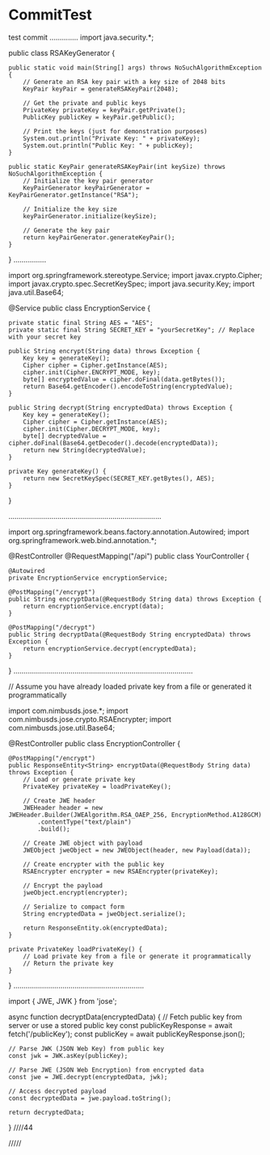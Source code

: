# CommitTest
 test commit
..............
import java.security.*;

public class RSAKeyGenerator {

    public static void main(String[] args) throws NoSuchAlgorithmException {
        // Generate an RSA key pair with a key size of 2048 bits
        KeyPair keyPair = generateRSAKeyPair(2048);

        // Get the private and public keys
        PrivateKey privateKey = keyPair.getPrivate();
        PublicKey publicKey = keyPair.getPublic();

        // Print the keys (just for demonstration purposes)
        System.out.println("Private Key: " + privateKey);
        System.out.println("Public Key: " + publicKey);
    }

    public static KeyPair generateRSAKeyPair(int keySize) throws NoSuchAlgorithmException {
        // Initialize the key pair generator
        KeyPairGenerator keyPairGenerator = KeyPairGenerator.getInstance("RSA");

        // Initialize the key size
        keyPairGenerator.initialize(keySize);

        // Generate the key pair
        return keyPairGenerator.generateKeyPair();
    }
}
................



 import org.springframework.stereotype.Service;
import javax.crypto.Cipher;
import javax.crypto.spec.SecretKeySpec;
import java.security.Key;
import java.util.Base64;

@Service
public class EncryptionService {

    private static final String AES = "AES";
    private static final String SECRET_KEY = "yourSecretKey"; // Replace with your secret key

    public String encrypt(String data) throws Exception {
        Key key = generateKey();
        Cipher cipher = Cipher.getInstance(AES);
        cipher.init(Cipher.ENCRYPT_MODE, key);
        byte[] encryptedValue = cipher.doFinal(data.getBytes());
        return Base64.getEncoder().encodeToString(encryptedValue);
    }

    public String decrypt(String encryptedData) throws Exception {
        Key key = generateKey();
        Cipher cipher = Cipher.getInstance(AES);
        cipher.init(Cipher.DECRYPT_MODE, key);
        byte[] decryptedValue = cipher.doFinal(Base64.getDecoder().decode(encryptedData));
        return new String(decryptedValue);
    }

    private Key generateKey() {
        return new SecretKeySpec(SECRET_KEY.getBytes(), AES);
    }
}



...........................................................................



import org.springframework.beans.factory.annotation.Autowired;
import org.springframework.web.bind.annotation.*;

@RestController
@RequestMapping("/api")
public class YourController {

    @Autowired
    private EncryptionService encryptionService;

    @PostMapping("/encrypt")
    public String encryptData(@RequestBody String data) throws Exception {
        return encryptionService.encrypt(data);
    }

    @PostMapping("/decrypt")
    public String decryptData(@RequestBody String encryptedData) throws Exception {
        return encryptionService.decrypt(encryptedData);
    }
}
........................................................................................





// Assume you have already loaded private key from a file or generated it programmatically

import com.nimbusds.jose.*;
import com.nimbusds.jose.crypto.RSAEncrypter;
import com.nimbusds.jose.util.Base64;

@RestController
public class EncryptionController {

    @PostMapping("/encrypt")
    public ResponseEntity<String> encryptData(@RequestBody String data) throws Exception {
        // Load or generate private key
        PrivateKey privateKey = loadPrivateKey();

        // Create JWE header
        JWEHeader header = new JWEHeader.Builder(JWEAlgorithm.RSA_OAEP_256, EncryptionMethod.A128GCM)
            .contentType("text/plain")
            .build();

        // Create JWE object with payload
        JWEObject jweObject = new JWEObject(header, new Payload(data));

        // Create encrypter with the public key
        RSAEncrypter encrypter = new RSAEncrypter(privateKey);

        // Encrypt the payload
        jweObject.encrypt(encrypter);

        // Serialize to compact form
        String encryptedData = jweObject.serialize();

        return ResponseEntity.ok(encryptedData);
    }

    private PrivateKey loadPrivateKey() {
        // Load private key from a file or generate it programmatically
        // Return the private key
    }
}
................................................................

import { JWE, JWK } from 'jose';

async function decryptData(encryptedData) {
    // Fetch public key from server or use a stored public key
    const publicKeyResponse = await fetch('/publicKey');
    const publicKey = await publicKeyResponse.json();

    // Parse JWK (JSON Web Key) from public key
    const jwk = JWK.asKey(publicKey);

    // Parse JWE (JSON Web Encryption) from encrypted data
    const jwe = JWE.decrypt(encryptedData, jwk);

    // Access decrypted payload
    const decryptedData = jwe.payload.toString();

    return decryptedData;
}
////44


/////

